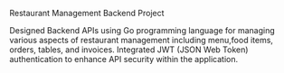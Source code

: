 Restaurant Management Backend Project

Designed Backend APIs using Go programming language for managing various aspects of restaurant management including menu,food items, orders, tables, and invoices. Integrated JWT (JSON Web Token) authentication to enhance API security within the application.

